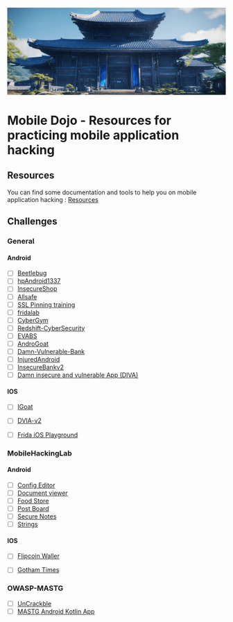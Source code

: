 ![banner](/images/dojo.jpg)

# Mobile Dojo - Resources for practicing mobile application hacking 

## Resources
You can find some documentation and tools to help you on mobile application hacking : [Resources](./Resources.md)


## Challenges

### General
#### Android
- [ ] [Beetlebug](https://github.com/hafiz-ng/Beetlebug)
- [ ] [hpAndroid1337](https://github.com/RavikumarRamesh/hpAndro1337)
- [ ] [InsecureShop](https://github.com/hax0rgb/InsecureShop)
- [ ] [Allsafe](https://github.com/t0thkr1s/allsafe)
- [ ] [SSL Pinning training](https://github.com/aancw/android-ssl-pinning-signed-demo)
- [ ] [fridalab](https://rossmarks.uk/blog/fridalab/)
- [ ] [CyberGym](https://github.com/lucideus-repo/cybergym/tree/master/CyberGym%202/mobile)
- [ ] [Redshift-CyberSecurity](https://github.com/Redshift-CyberSecurity/VulnerableMobileApplication)
- [ ] [EVABS](https://github.com/abhi-r3v0/EVABS)
- [ ] [AndroGoat](https://github.com/satishpatnayak/AndroGoat)
- [ ] [Damn-Vulnerable-Bank](https://github.com/rewanth1997/Damn-Vulnerable-Bank)
- [ ] [InjuredAndroid](https://github.com/B3nac/InjuredAndroid)
- [ ] [InsecureBankv2](https://github.com/dineshshetty/Android-InsecureBankv2)
- [ ] [Damn insecure and vulnerable App (DIVA)](http://payatu.com/damn-insecure-and-vulnerable-app/)

#### IOS
- [ ] [IGoat](https://github.com/OWASP/igoat)
- [ ] [DVIA-v2](https://github.com/prateek147/DVIA-v2)
- [ ] [Frida iOS Playground](https://github.com/NVISOsecurity/frida-ios-playground)


### MobileHackingLab
#### Android
- [ ] [Config Editor](https://www.mobilehackinglab.com/course/lab-config-editor-rce)
- [ ] [Document viewer](https://www.mobilehackinglab.com/course/lab-document-viewer-rce)
- [ ] [Food Store](https://www.mobilehackinglab.com/course/lab-food-store)
- [ ] [Post Board](https://www.mobilehackinglab.com/course/lab-postboard)
- [ ] [Secure Notes](https://www.mobilehackinglab.com/course/lab-secure-notes)
- [ ] [Strings](https://www.mobilehackinglab.com/course/lab-strings)

#### IOS
- [ ] [Flipcoin Waller](https://www.mobilehackinglab.com/course/lab-flipcoin-wallet)
- [ ] [Gotham Times](https://www.mobilehackinglab.com/course/lab-gotham-times)


### OWASP-MASTG
- [ ] [UnCrackble](https://github.com/OWASP/owasp-mastg/tree/master/Crackmes/Android)
- [ ] [MASTG Android Kotlin App](https://github.com/OWASP/MASTG-Hacking-Playground)